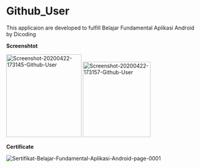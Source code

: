 # Github_User
This applicaion are developed to fulfill Belajar Fundamental Aplikasi Android by Dicoding

**Screenshtot**

<img src="https://i.ibb.co/9rjnMrB/Screenshot-20200422-173145-Github-User.jpg" alt="Screenshot-20200422-173145-Github-User" border="0" height="220" width="200">
<img src="https://i.ibb.co/yRkVsFX/Screenshot-20200422-173157-Github-User.jpg" alt="Screenshot-20200422-173157-Github-User" border="0" height="200" width="180">

**Certificate**


<img src="https://i.ibb.co/pny9wZt/Sertifikat-Belajar-Fundamental-Aplikasi-Android-page-0001.jpg" alt="Sertifikat-Belajar-Fundamental-Aplikasi-Android-page-0001" border="0">
